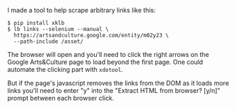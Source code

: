 I made a tool to help scrape arbitrary links like this:

    $ pip install xklb
    $ lb links --selenium --manual \
      https://artsandculture.google.com/entity/m02y23 \
      --path-include /asset/

The browser will open and you'll need to click the right arrows on the Google Arts&Culture page to load beyond the first page. One could automate the clicking part with `xdotool`.

But if the page's javascript removes the links from the DOM as it loads more links you'll need to enter "y" into the "Extract HTML from browser? [y/n]" prompt between each browser click.
